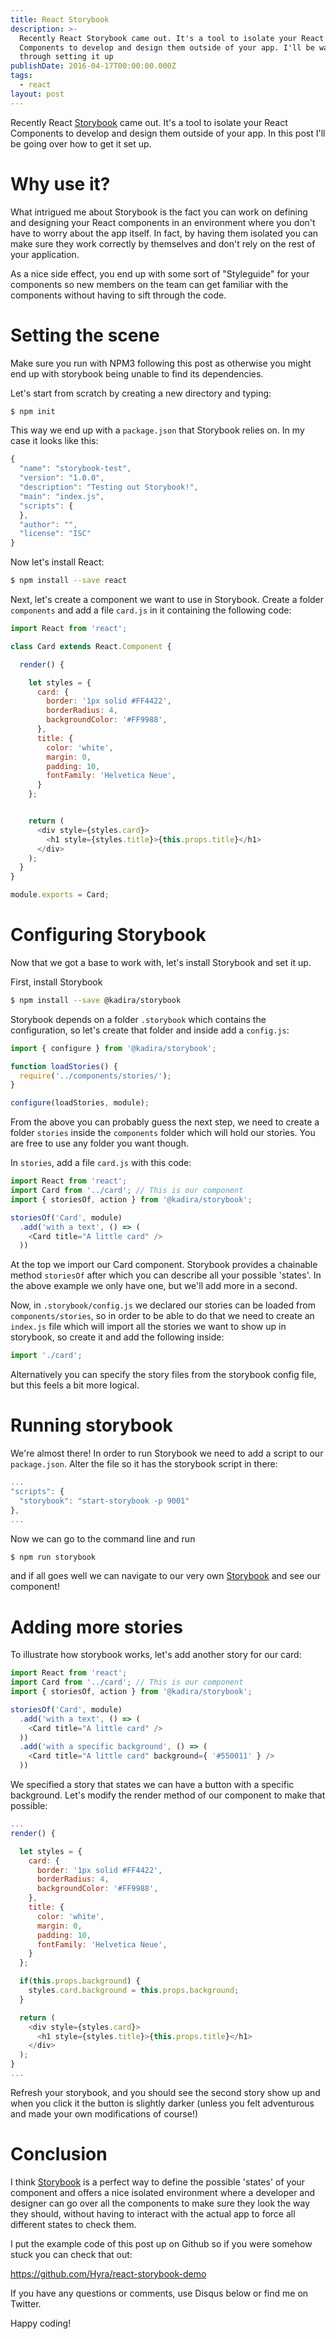 ```yaml
---
title: React Storybook
description: >-
  Recently React Storybook came out. It's a tool to isolate your React
  Components to develop and design them outside of your app. I'll be walking
  through setting it up
publishDate: 2016-04-17T00:00:00.000Z
tags:
  - react
layout: post
---
```


Recently React [Storybook][1] came out. It's a tool to isolate your React Components to develop and design them outside of your app. In this post I'll be going over how to get it set up.

# Why use it?

What intrigued me about Storybook is the fact you can work on defining and designing your React components in an environment where you don't have to worry about the app itself. In fact, by having them isolated you can make sure they work correctly by themselves and don't rely on the rest of your application.

As a nice side effect, you end up with some sort of "Styleguide" for your components so new members on the team can get familiar with the components without having to sift through the code.

# Setting the scene

Make sure you run with NPM3 following this post as otherwise you might end up with storybook being unable to find its dependencies.

Let's start from scratch by creating a new directory and typing:

```bash
$ npm init
```

This way we end up with a `package.json` that Storybook relies on. In my case it looks like this:

```javascript
{
  "name": "storybook-test",
  "version": "1.0.0",
  "description": "Testing out Storybook!",
  "main": "index.js",
  "scripts": {
  },
  "author": "",
  "license": "ISC"
}
```

Now let's install React:

```bash
$ npm install --save react
```

Next, let's create a component we want to use in Storybook. Create a folder `components` and add a file `card.js` in it containing the following code:

```javascript
import React from 'react';

class Card extends React.Component {

  render() {

    let styles = {
      card: {
        border: '1px solid #FF4422',
        borderRadius: 4,
        backgroundColor: '#FF9988',
      },
      title: {
        color: 'white',
        margin: 0,
        padding: 10,
        fontFamily: 'Helvetica Neue',
      }
    };


    return (
      <div style={styles.card}>
        <h1 style={styles.title}>{this.props.title}</h1>
      </div>
    );
  }
}

module.exports = Card;
```

# Configuring Storybook

Now that we got a base to work with, let's install Storybook and set it up.

First, install Storybook

```bash
$ npm install --save @kadira/storybook
```

Storybook depends on a folder `.storybook` which contains the configuration, so let's create that folder and inside add a `config.js`:

```javascript
import { configure } from '@kadira/storybook';

function loadStories() {
  require('../components/stories/');
}

configure(loadStories, module);
```

From the above you can probably guess the next step, we need to create a folder `stories` inside the `components` folder which will hold our stories. You are free to use any folder you want though.

In `stories`, add a file `card.js` with this code:

```javascript
import React from 'react';
import Card from '../card'; // This is our component
import { storiesOf, action } from '@kadira/storybook';

storiesOf('Card', module)
  .add('with a text', () => (
    <Card title="A little card" />
  ))
```

At the top we import our Card component. Storybook provides a chainable method `storiesOf` after which you can describe all your possible 'states'. In the above example we only have one, but we'll add more in a second.

Now, in `.storybook/config.js` we declared our stories can be loaded from `components/stories`, so in order to be able to do that we need to create an `index.js` file which will import all the stories we want to show up in storybook, so create it and add the following inside:

```javascript
import './card';
```

Alternatively you can specify the story files from the storybook config file, but this feels a bit more logical.

# Running storybook

We're almost there! In order to run Storybook we need to add a script to our `package.json`. Alter the file so it has the storybook script in there:

```javascript
...
"scripts": {
  "storybook": "start-storybook -p 9001"
},
...
```

Now we can go to the command line and run

```bash
$ npm run storybook
```

and if all goes well we can navigate to our very own [Storybook](http://localhost:9001) and see our component!

# Adding more stories

To illustrate how storybook works, let's add another story for our card:

```javascript
import React from 'react';
import Card from '../card'; // This is our component
import { storiesOf, action } from '@kadira/storybook';

storiesOf('Card', module)
  .add('with a text', () => (
    <Card title="A little card" />
  ))
  .add('with a specific background', () => (
    <Card title="A little card" background={ '#550011' } />
  ))
```

We specified a story that states we can have a button with a specific background. Let's modify the render method of our component to make that possible:

```javascript
...
render() {

  let styles = {
    card: {
      border: '1px solid #FF4422',
      borderRadius: 4,
      backgroundColor: '#FF9988',
    },
    title: {
      color: 'white',
      margin: 0,
      padding: 10,
      fontFamily: 'Helvetica Neue',
    }
  };

  if(this.props.background) {
    styles.card.background = this.props.background;
  }

  return (
    <div style={styles.card}>
      <h1 style={styles.title}>{this.props.title}</h1>
    </div>
  );
}
...
```

Refresh your storybook, and you should see the second story show up and when you click it the button is slightly darker (unless you felt adventurous and made your own modifications of course!)

# Conclusion

I think [Storybook][1] is a perfect way to define the possible 'states' of your component and offers a nice isolated environment where a developer and designer can go over all the components to make sure they look the way they should, without having to interact with the actual app to force all different states to check them.

I put the example code of this post up on Github so if you were somehow stuck you can check that out:

<https://github.com/Hyra/react-storybook-demo>

If you have any questions or comments, use Disqus below or find me on Twitter.

Happy coding!

[1]: https://github.com/kadirahq/react-storybook
